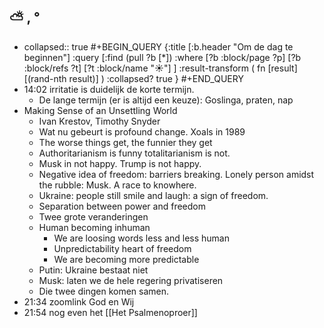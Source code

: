 ## ⛅ , °
- collapsed:: true
  #+BEGIN_QUERY 
  {:title [:b.header "Om de dag te beginnen"]
   :query [:find (pull ?b [*])
     :where 
       [?b :block/page ?p]
       [?b :block/refs ?t]
       [?t :block/name "☀️"]
   ]
   :result-transform ( fn [result] [(rand-nth result)] )
   :collapsed? true
  }
  #+END_QUERY
- 14:02 irritatie is duidelijk de korte termijn.
	- De lange termijn (er is altijd een keuze): Goslinga, praten, nap
- Making Sense of an Unsettling World
	- Ivan Krestov, Timothy Snyder
	- Wat nu gebeurt is profound change. Xoals in 1989
	- The worse things get, the funnier they get
	- Authoritarianism is funny totalitarianism is not.
	- Musk in not happy. Trump is not happy.
	- Negative idea of freedom: barriers breaking. Lonely person amidst the rubble: Musk. A race to knowhere.
	- Ukraine: people still smile and laugh: a sign of freedom.
	- Separation between power and freedom
	- Twee grote veranderingen
	- Human becoming inhuman
		- We are loosing words less and less human
		- Unpredictability heart of freedom
		- We are becoming more predictable
	- Putin: Ukraine bestaat niet
	- Musk: laten we de hele regering privatiseren
	- Die twee dingen komen samen.
- 21:34 zoomlink God en Wij
- 21:54 nog even het [[Het Psalmenoproer]]